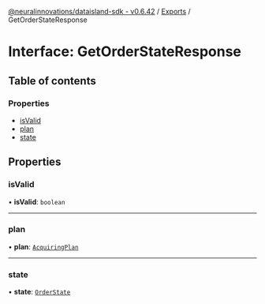 [@neuralinnovations/dataisland-sdk - v0.6.42](../../README.md) / [Exports](../modules.md) / GetOrderStateResponse

# Interface: GetOrderStateResponse

## Table of contents

### Properties

- [isValid](GetOrderStateResponse.md#isvalid)
- [plan](GetOrderStateResponse.md#plan)
- [state](GetOrderStateResponse.md#state)

## Properties

### isValid

• **isValid**: `boolean`

___

### plan

• **plan**: [`AcquiringPlan`](AcquiringPlan.md)

___

### state

• **state**: [`OrderState`](../enums/OrderState.md)
